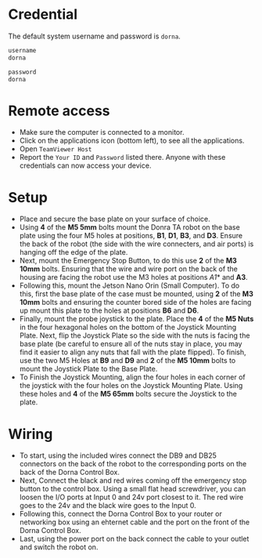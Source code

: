 # Credential
The default system username and password is `dorna`.
```bash
username
dorna

password
dorna
```

# Remote access
- Make sure the computer is connected to a monitor.
- Click on the applications icon (bottom left), to see all the applications.
- Open `TeamViewer Host`
- Report the `Your ID` and `Password` listed there. Anyone with these credentials can now access your device.

# Setup
- Place and secure the base plate on your surface of choice.
- Using  **4** of the **M5 5mm** bolts mount the Donra TA robot on the base plate using the four M5 holes at positions, **B1**, **D1**, **B3**, and **D3**. Ensure the back of the robot (the side with the wire connecters, and air ports) is hanging off the edge of the plate.
- Next, mount the Emergency Stop Button, to do this use **2** of the **M3 10mm** bolts. Ensuring that the wire and wire port on the back of the housing are facing the robot use the M3 holes at positions *A1** and **A3**.
- Following this, mount the Jetson Nano Orin (Small Computer). To do this, first the base plate of the case must be mounted, using **2** of the **M3 10mm** bolts and ensuring the counter bored side of the holes are facing up mount this plate to the holes at positions **B6** and **D6**.
- Finally, mount the probe joystick to the plate. Place the **4** of the **M5 Nuts** in the four hexagonal holes on the bottom of the Joystick Mounting Plate. Next, flip the Joystick Plate so the side with the nuts is facing the base plate (be careful to ensure all of the nuts stay in place, you may find it easier to align any nuts that fall with the plate flipped). To finish, use the two M5 Holes at **B9** and **D9** and **2** of the **M5 10mm** bolts to mount the Joystick Plate to the Base Plate.
- To Finish the Joystick Mounting, align the four holes in each corner of the joystick with the four holes on the Joystick Mounting Plate. Using these holes and **4** of the **M5 65mm** bolts secure the Joystick to the plate.

# Wiring
- To start, using the included wires connect the DB9 and DB25 connectors on the back of the robot to the corresponding ports on the back of the Dorna Control Box.
- Next, Connect the black and red wires coming off the emergency stop button to the control box. Using a small flat head screwdriver, you can loosen the I/O ports at Input 0 and 24v port closest to it. The red wire goes to the 24v and the black wire goes to the Input 0.
- Following this, connect the Dorna Control Box to your router or networking box using an ehternet cable and the port on the front of the Dorna Control Box.
- Last, using the power port on the back connect the cable to your outlet and switch the robot on. 
